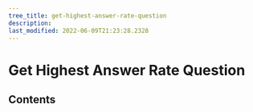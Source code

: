 ```yaml
---
tree_title: get-highest-answer-rate-question
description: 
last_modified: 2022-06-09T21:23:28.2328
---
```


# Get Highest Answer Rate Question

## Contents
